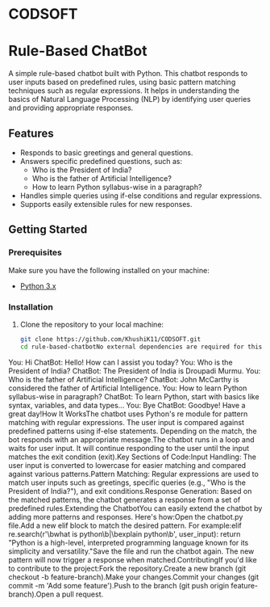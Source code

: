 # CODSOFT
# Rule-Based ChatBot

A simple rule-based chatbot built with Python. This chatbot responds to user inputs based on predefined rules, using basic pattern matching techniques such as regular expressions. It helps in understanding the basics of Natural Language Processing (NLP) by identifying user queries and providing appropriate responses.

## Features
- Responds to basic greetings and general questions.
- Answers specific predefined questions, such as:
  - Who is the President of India?
  - Who is the father of Artificial Intelligence?
  - How to learn Python syllabus-wise in a paragraph?
- Handles simple queries using if-else conditions and regular expressions.
- Supports easily extensible rules for new responses.

## Getting Started

### Prerequisites
Make sure you have the following installed on your machine:
- [Python 3.x](https://www.python.org/downloads/)

### Installation

1. Clone the repository to your local machine:

   ```bash
   git clone https://github.com/KhushiK11/CODSOFT.git
   cd rule-based-chatbotNo external dependencies are required for this project, as it is built using only the Python Standard Library.Running the ChatbotOpen a terminal (or command prompt) and navigate to the project folder where chatbot.py is located:cd path/to/projectRun the Python script:python chatbot.pyThe chatbot will start a conversation, and you can type in your queries. Type exit to end the conversation.Example ConversationChatBot: Hello! Type 'exit' to end the conversation.
You: Hi
ChatBot: Hello! How can I assist you today?
You: Who is the President of India?
ChatBot: The President of India is Droupadi Murmu.
You: Who is the father of Artificial Intelligence?
ChatBot: John McCarthy is considered the father of Artificial Intelligence.
You: How to learn Python syllabus-wise in paragraph?
ChatBot: To learn Python, start with basics like syntax, variables, and data types...
You: Bye
ChatBot: Goodbye! Have a great day!How It WorksThe chatbot uses Python's re module for pattern matching with regular expressions. The user input is compared against predefined patterns using if-else statements. Depending on the match, the bot responds with an appropriate message.The chatbot runs in a loop and waits for user input. It will continue responding to the user until the input matches the exit condition (exit).Key Sections of Code:Input Handling: The user input is converted to lowercase for easier matching and compared against various patterns.Pattern Matching: Regular expressions are used to match user inputs such as greetings, specific queries (e.g., "Who is the President of India?"), and exit conditions.Response Generation: Based on the matched patterns, the chatbot generates a response from a set of predefined rules.Extending the ChatbotYou can easily extend the chatbot by adding more patterns and responses. Here's how:Open the chatbot.py file.Add a new elif block to match the desired pattern. For example:elif re.search(r'\bwhat is python\b|\bexplain python\b', user_input):
    return "Python is a high-level, interpreted programming language known for its simplicity and versatility."Save the file and run the chatbot again. The new pattern will now trigger a response when matched.ContributingIf you'd like to contribute to the project:Fork the repository.Create a new branch (git checkout -b feature-branch).Make your changes.Commit your changes (git commit -m 'Add some feature').Push to the branch (git push origin feature-branch).Open a pull request.
